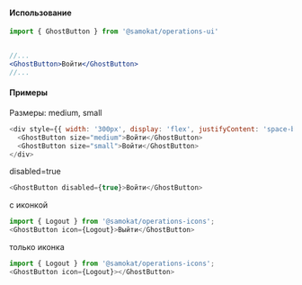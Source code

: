 #### Использование

```jsx static
import { GhostButton } from '@samokat/operations-ui'


//...
<GhostButton>Войти</GhostButton>
//...
```

#### Примеры

Размеры: medium, small
```js
<div style={{ width: '300px', display: 'flex', justifyContent: 'space-between' }}>
  <GhostButton size="medium">Войти</GhostButton>
  <GhostButton size="small">Войти</GhostButton>
</div>
```



disabled=true
```js
<GhostButton disabled={true}>Войти</GhostButton>
```

c иконкой
```js
import { Logout } from '@samokat/operations-icons';
<GhostButton icon={Logout}>Выйти</GhostButton>
```

только иконка
```js
import { Logout } from '@samokat/operations-icons';
<GhostButton icon={Logout}></GhostButton>
```